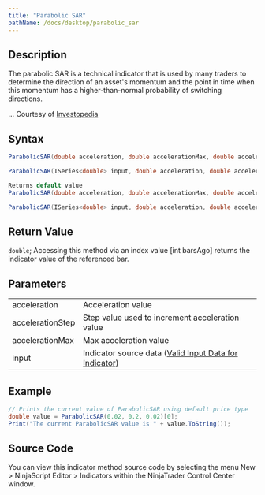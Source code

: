 ```yaml
---
title: "Parabolic SAR"
pathName: /docs/desktop/parabolic_sar
---
```


## Description

The parabolic SAR is a technical indicator that is used by many traders to determine the direction of an asset's momentum and the point in time when this momentum has a higher-than-normal probability of switching directions.

... Courtesy of [Investopedia](http://www.investopedia.com/articles/technical/02/042202.asp)

## Syntax

```csharp
ParabolicSAR(double acceleration, double accelerationMax, double accelerationStep)

ParabolicSAR(ISeries<double> input, double acceleration, double accelerationMax, double accelerationStep)

Returns default value
ParabolicSAR(double acceleration, double accelerationMax, double accelerationStep)[int barsAgo]

ParabolicSAR(ISeries<double> input, double acceleration, double accelerationStep, double accelerationMax)[int barsAgo]
```

## Return Value

`double`; Accessing this method via an index value [int barsAgo] returns the indicator value of the referenced bar.

## Parameters

|  |  |
| --- | --- |
| acceleration | Acceleration value |
| accelerationStep | Step value used to increment acceleration value |
| accelerationMax | Max acceleration value |
| input | Indicator source data ([Valid Input Data for Indicator](/docs/desktop/valid_input_data_for_indicator)) |

## Example

```csharp
// Prints the current value of ParabolicSAR using default price type
double value = ParabolicSAR(0.02, 0.2, 0.02)[0];
Print("The current ParabolicSAR value is " + value.ToString());
```

## Source Code

You can view this indicator method source code by selecting the menu New > NinjaScript Editor > Indicators within the NinjaTrader Control Center window.
